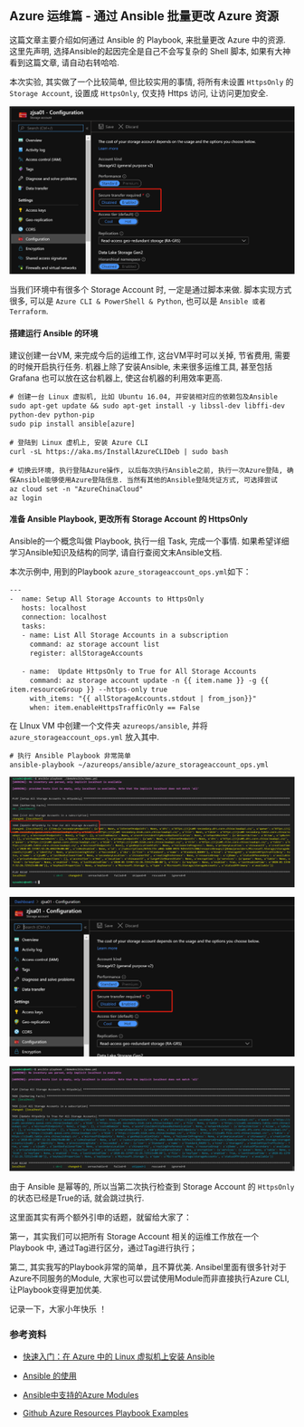 
## Azure 运维篇 - 通过 Ansible 批量更改 Azure 资源

这篇文章主要介绍如何通过 Ansible 的 Playbook, 来批量更改 Azure 中的资源. 这里先声明, 选择Ansible的起因完全是自己不会写复杂的 Shell 脚本, 如果有大神看到这篇文章, 请自动右转哈哈.

本次实验, 其实做了一个比较简单, 但比较实用的事情, 将所有未设置 `HttpsOnly` 的 `Storage Account`, 设置成 `HttpsOnly`, 仅支持 Https 访问, 让访问更加安全.

![image](./images/200117/011701.png)

当我们环境中有很多个 Storage Account 时, 一定是通过脚本来做. 脚本实现方式很多, 可以是 `Azure CLI & PowerShell & Python`, 也可以是 `Ansible 或者 Terraform`.

#### 搭建运行 Ansible 的环境

建议创建一台VM, 来完成今后的运维工作, 这台VM平时可以关掉, 节省费用, 需要的时候开启执行任务. 机器上除了安装Ansible, 未来很多运维工具, 甚至包括 Grafana 也可以放在这台机器上, 使这台机器的利用效率更高.

```
# 创建一台 Linux 虚拟机, 比如 Ubuntu 16.04, 并安装相对应的依赖包及Ansible
sudo apt-get update && sudo apt-get install -y libssl-dev libffi-dev python-dev python-pip
sudo pip install ansible[azure]

# 登陆到 Linux 虚机上, 安装 Azure CLI
curl -sL https://aka.ms/InstallAzureCLIDeb | sudo bash

# 切换云环境, 执行登陆Azure操作, 以后每次执行Ansible之前, 执行一次Azure登陆, 确保Ansible能够使用Azure登陆信息. 当然有其他的Ansible登陆凭证方式, 可选择尝试
az cloud set -n "AzureChinaCloud"
az login
```

#### 准备 Ansible Playbook, 更改所有 Storage Account 的 HttpsOnly

Ansible的一个概念叫做 Playbook, 执行一组 Task, 完成一个事情. 如果希望详细学习Ansible知识及结构的同学, 请自行查阅文末Ansible文档.

本次示例中, 用到的Playbook `azure_storageaccount_ops.yml`如下：

```
---
-  name: Setup All Storage Accounts to HttpsOnly
   hosts: localhost
   connection: localhost
   tasks:
   - name: List All Storage Accounts in a subscription
     command: az storage account list
     register: allStorageAccounts

   - name:  Update HttpsOnly to True for All Storage Accounts
     command: az storage account update -n {{ item.name }} -g {{ item.resourceGroup }} --https-only true
     with_items: "{{ allStorageAccounts.stdout | from_json}}"
     when: item.enableHttpsTrafficOnly == False
```

在 LInux VM 中创建一个文件夹 `azureops/ansible`, 并将 `azure_storageaccount_ops.yml` 放入其中.

```
# 执行 Ansible Playbook 非常简单
ansible-playbook ~/azureops/ansible/azure_storageaccount_ops.yml
```

![image](./images/200117/011702.png)

![image](./images/200117/011703.png)

![image](./images/200117/011704.png)

由于 Ansible 是幂等的, 所以当第二次执行检查到 Storage Account 的 `HttpsOnly` 的状态已经是True的话, 就会跳过执行.

这里面其实有两个额外引申的话题，就留给大家了：

第一，其实我们可以把所有 Storage Account 相关的运维工作放在一个 Playbook 中, 通过Tag进行区分，通过Tag进行执行；

第二, 其实我写的Playbook非常的简单，且不算优美. Ansibel里面有很多针对于Azure不同服务的Module, 大家也可以尝试使用Module而非直接执行Azure CLI, 让Playbook变得更加优美.

记录一下，大家小年快乐 ！

### 参考资料

- [快速入门：在 Azure 中的 Linux 虚拟机上安装 Ansible](https://docs.microsoft.com/zh-cn/azure/virtual-machines/linux/ansible-install-configure)

- [Ansible 的使用](https://docs.ansible.com/ansible/latest/user_guide/basic_concepts.html)

- [Ansible中支持的Azure Modules](https://docs.ansible.com/ansible/latest/scenario_guides/guide_azure.html)

- [Github Azure Resources Playbook Examples](https://github.com/Azure-Samples/ansible-playbooks)